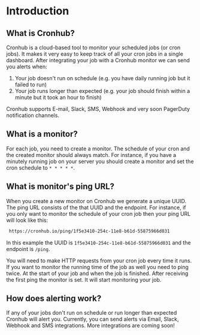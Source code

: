 # Introduction

## What is Cronhub?
Cronhub is a cloud-based tool to monitor your scheduled jobs (or cron jobs). It makes it very easy to keep track of all your cron jobs in a single dashboard. After integrating your job with a Cronhub monitor we can send you alerts when:

1.  Your job doesn't run on schedule (e.g. you have daily running job but it failed to run)
2.  Your job runs longer than expected (e.g. your job should finish within a minute but it took an hour to finish)

Cronhub supports E-mail, Slack, SMS, Webhook and very soon PagerDuty notification channels.

## What is a monitor?

For each job, you need to create a monitor. The schedule of your cron and the created monitor should always match.
For instance, if you have a minutely running job on your server you should create a monitor and set the cron schedule to `* * * * *`.

## What is monitor's ping URL?

When you create a new monitor on Cronhub we generate a unique UUID. The ping URL consists of the that UUID
and the endpoint. For instance, if you only want to monitor the schedule of your cron job then your ping URL will look like this:
```bash
 https://cronhub.io/ping/1f5e3410-254c-11e8-b61d-55875966d031
```
In this example the UUID is `1f5e3410-254c-11e8-b61d-55875966d031` and the endpoint is `/ping`.

You will need to make HTTP requests from your cron job every time it runs. If you want to monitor the running time of the job as well you need to ping twice. At the start of your job and when the job is finished. After receiving the first ping the monitor is set. It will start monitoring your job.

## How does alerting work?
If any of your jobs don't run on schedule or run longer than expected Cronhub will alert you. Currently, you can send alerts via Email, Slack, Webhook and SMS integrations. More integrations are coming soon!
